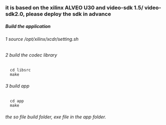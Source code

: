    ### it is based on the xilinx ALVEO U30 and  video-sdk 1.5/ video-sdk2.0, please deploy the sdk in advance
   
   ##### Build the application
   ###### 1 source /opt/xilinx/xcdr/setting.sh
   ###### 2 build the codec library
      cd libsrc
      make
   ###### 3 build app
      cd app
      make
   ###### the so file build folder,  exe file in the app folder.
